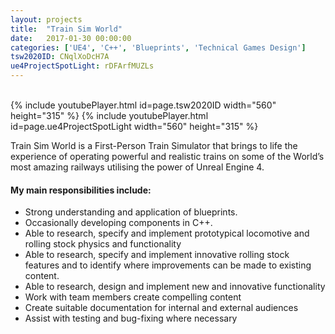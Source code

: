 ```yaml
---
layout: projects
title:  "Train Sim World"
date:   2017-01-30 00:00:00
categories: ['UE4', 'C++', 'Blueprints', 'Technical Games Design']
tsw2020ID: CNqlXoDcH7A
ue4ProjectSpotLight: rDFArfMUZLs
---
```

<br/>
{% include youtubePlayer.html id=page.tsw2020ID width="560" height="315" %} {% include youtubePlayer.html id=page.ue4ProjectSpotLight width="560" height="315" %}

Train Sim World is a First-Person Train Simulator that brings to life the experience of operating powerful and realistic trains on some of the World’s most amazing railways utilising the power of Unreal Engine 4.

#### My main responsibilities include:
* Strong understanding and application of blueprints.
* Occasionally developing components in C++.
* Able to research, specify and implement prototypical locomotive and rolling stock physics and functionality
* Able to research, specify and implement innovative rolling stock features and to identify where improvements can be made to existing content.
* Able to research, design and implement new and innovative functionality 
* Work with team members create compelling content
* Create suitable documentation for internal and external audiences
* Assist with testing and bug-fixing where necessary
